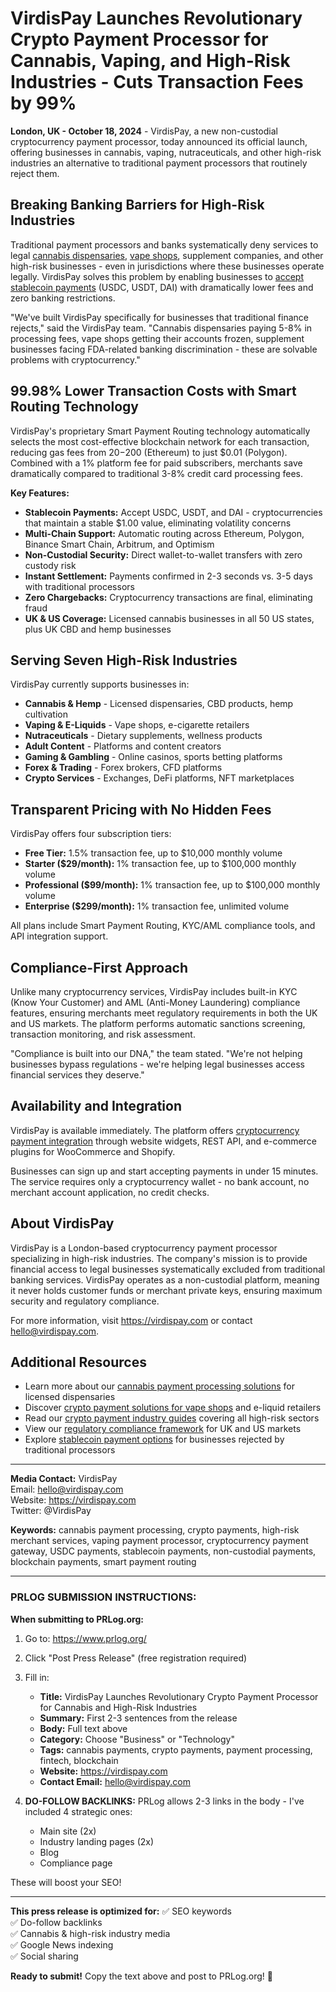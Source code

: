 # VirdisPay Launches Revolutionary Crypto Payment Processor for Cannabis, Vaping, and High-Risk Industries - Cuts Transaction Fees by 99%

**London, UK - October 18, 2024** - VirdisPay, a new non-custodial cryptocurrency payment processor, today announced its official launch, offering businesses in cannabis, vaping, nutraceuticals, and other high-risk industries an alternative to traditional payment processors that routinely reject them.

## Breaking Banking Barriers for High-Risk Industries

Traditional payment processors and banks systematically deny services to legal [cannabis dispensaries](https://virdispay.com/cannabis.html), [vape shops](https://virdispay.com/vaping.html), supplement companies, and other high-risk businesses - even in jurisdictions where these businesses operate legally. VirdisPay solves this problem by enabling businesses to [accept stablecoin payments](https://virdispay.com) (USDC, USDT, DAI) with dramatically lower fees and zero banking restrictions.

"We've built VirdisPay specifically for businesses that traditional finance rejects," said the VirdisPay team. "Cannabis dispensaries paying 5-8% in processing fees, vape shops getting their accounts frozen, supplement businesses facing FDA-related banking discrimination - these are solvable problems with cryptocurrency."

## 99.98% Lower Transaction Costs with Smart Routing Technology

VirdisPay's proprietary Smart Payment Routing technology automatically selects the most cost-effective blockchain network for each transaction, reducing gas fees from $20-$200 (Ethereum) to just $0.01 (Polygon). Combined with a 1% platform fee for paid subscribers, merchants save dramatically compared to traditional 3-8% credit card processing fees.

**Key Features:**

- **Stablecoin Payments:** Accept USDC, USDT, and DAI - cryptocurrencies that maintain a stable $1.00 value, eliminating volatility concerns
- **Multi-Chain Support:** Automatic routing across Ethereum, Polygon, Binance Smart Chain, Arbitrum, and Optimism
- **Non-Custodial Security:** Direct wallet-to-wallet transfers with zero custody risk
- **Instant Settlement:** Payments confirmed in 2-3 seconds vs. 3-5 days with traditional processors
- **Zero Chargebacks:** Cryptocurrency transactions are final, eliminating fraud
- **UK & US Coverage:** Licensed cannabis businesses in all 50 US states, plus UK CBD and hemp businesses

## Serving Seven High-Risk Industries

VirdisPay currently supports businesses in:
- **Cannabis & Hemp** - Licensed dispensaries, CBD products, hemp cultivation
- **Vaping & E-Liquids** - Vape shops, e-cigarette retailers
- **Nutraceuticals** - Dietary supplements, wellness products
- **Adult Content** - Platforms and content creators
- **Gaming & Gambling** - Online casinos, sports betting platforms
- **Forex & Trading** - Forex brokers, CFD platforms
- **Crypto Services** - Exchanges, DeFi platforms, NFT marketplaces

## Transparent Pricing with No Hidden Fees

VirdisPay offers four subscription tiers:
- **Free Tier:** 1.5% transaction fee, up to $10,000 monthly volume
- **Starter ($29/month):** 1% transaction fee, up to $100,000 monthly volume
- **Professional ($99/month):** 1% transaction fee, up to $100,000 monthly volume
- **Enterprise ($299/month):** 1% transaction fee, unlimited volume

All plans include Smart Payment Routing, KYC/AML compliance tools, and API integration support.

## Compliance-First Approach

Unlike many cryptocurrency services, VirdisPay includes built-in KYC (Know Your Customer) and AML (Anti-Money Laundering) compliance features, ensuring merchants meet regulatory requirements in both the UK and US markets. The platform performs automatic sanctions screening, transaction monitoring, and risk assessment.

"Compliance is built into our DNA," the team stated. "We're not helping businesses bypass regulations - we're helping legal businesses access financial services they deserve."

## Availability and Integration

VirdisPay is available immediately. The platform offers [cryptocurrency payment integration](https://virdispay.com) through website widgets, REST API, and e-commerce plugins for WooCommerce and Shopify.

Businesses can sign up and start accepting payments in under 15 minutes. The service requires only a cryptocurrency wallet - no bank account, no merchant account application, no credit checks.

## About VirdisPay

VirdisPay is a London-based cryptocurrency payment processor specializing in high-risk industries. The company's mission is to provide financial access to legal businesses systematically excluded from traditional banking services. VirdisPay operates as a non-custodial platform, meaning it never holds customer funds or merchant private keys, ensuring maximum security and regulatory compliance.

For more information, visit https://virdispay.com or contact hello@virdispay.com.

## Additional Resources

- Learn more about our [cannabis payment processing solutions](https://virdispay.com/cannabis.html) for licensed dispensaries
- Discover [crypto payment solutions for vape shops](https://virdispay.com/vaping.html) and e-liquid retailers
- Read our [crypto payment industry guides](https://virdispay.com/blog.html) covering all high-risk sectors
- View our [regulatory compliance framework](https://virdispay.com/compliance.html) for UK and US markets
- Explore [stablecoin payment options](https://virdispay.com) for businesses rejected by traditional processors

---

**Media Contact:**
VirdisPay  
Email: hello@virdispay.com  
Website: https://virdispay.com  
Twitter: @VirdisPay

**Keywords:** cannabis payment processing, crypto payments, high-risk merchant services, vaping payment processor, cryptocurrency payment gateway, USDC payments, stablecoin payments, non-custodial payments, blockchain payments, smart payment routing

---

### PRLOG SUBMISSION INSTRUCTIONS:

**When submitting to PRLog.org:**

1. Go to: https://www.prlog.org/
2. Click "Post Press Release" (free registration required)
3. Fill in:
   - **Title:** VirdisPay Launches Revolutionary Crypto Payment Processor for Cannabis and High-Risk Industries
   - **Summary:** First 2-3 sentences from the release
   - **Body:** Full text above
   - **Category:** Choose "Business" or "Technology"
   - **Tags:** cannabis payments, crypto payments, payment processing, fintech, blockchain
   - **Website:** https://virdispay.com
   - **Contact Email:** hello@virdispay.com

4. **DO-FOLLOW BACKLINKS:** PRLog allows 2-3 links in the body - I've included 4 strategic ones:
   - Main site (2x)
   - Industry landing pages (2x)
   - Blog
   - Compliance page

These will boost your SEO!

---

**This press release is optimized for:**
✅ SEO keywords  
✅ Do-follow backlinks  
✅ Cannabis & high-risk industry media  
✅ Google News indexing  
✅ Social sharing  

**Ready to submit!** Copy the text above and post to PRLog.org! 🚀

